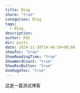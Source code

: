 ```yaml
---
title: Blog
share: "true"
categories: Blog
tags:
  - Blog
description: 
author: ROE
dir: posts
date: 2024-11-30T14:46:59+08:00
showToc: "true"
ShowReadingTime: "true"
ShowWordCount: "true"
ShowRssButton: "true"
UseHugoToc: "true"
---
```

这是一篇测试博客